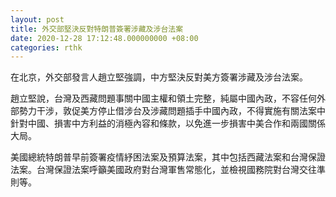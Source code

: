 ```yaml
---
layout: post
title: 外交部堅決反對特朗普簽署涉藏及涉台法案
date: 2020-12-28 17:12:48.000000000 +08:00
categories: rthk
---
```


在北京，外交部發言人趙立堅強調，中方堅決反對美方簽署涉藏及涉台法案。

趙立堅說，台灣及西藏問題事關中國主權和領土完整，純屬中國內政，不容任何外部勢力干涉，敦促美方停止借涉台及涉藏問題插手中國內政，不得實施有關法案中針對中國、損害中方利益的消極內容和條款，以免進一步損害中美合作和兩國關係大局。

美國總統特朗普早前簽署疫情紓困法案及預算法案，其中包括西藏法案和台灣保證法案。台灣保證法案呼籲美國政府對台灣軍售常態化，並檢視國務院對台灣交往準則等。
